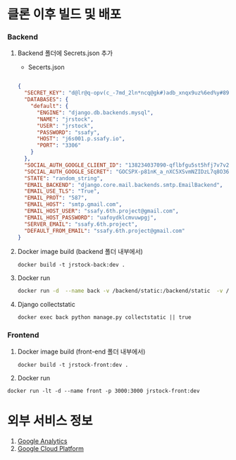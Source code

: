 # 클론 이후 빌드 및 배포

### Backend

1. Backend 폴더에 Secrets.json 추가

   * Secerts.json

   ```json
   
   {
     "SECRET_KEY": "d@lr@q-opv(c_-7md_2ln*ncq@gk#)adb_xnqx9uz%6ed%y#89",
     "DATABASES": {
       "default": {
         "ENGINE": "django.db.backends.mysql",
         "NAME": "jrstock",
         "USER": "jrstock",
         "PASSWORD": "ssafy",
         "HOST": "j6s001.p.ssafy.io",
         "PORT": "3306"
       }
     },
     "SOCIAL_AUTH_GOOGLE_CLIENT_ID": "138234037090-qflbfgu5st5hfj7v7v2pc6qp2i5ugt5r.apps.googleusercontent.com",
     "SOCIAL_AUTH_GOOGLE_SECRET": "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",
     "STATE": "random_string",
     "EMAIL_BACKEND": "django.core.mail.backends.smtp.EmailBackend",
     "EMAIL_USE_TLS": "True",
     "EMAIL_PROT": "587",
     "EMAIL_HOST": "smtp.gmail.com",
     "EMAIL_HOST_USER": "ssafy.6th.project@gmail.com",
     "EMAIL_HOST_PASSWORD": "uafoydklcmvuwpgj",
     "SERVER_EMAIL": "ssafy.6th.project",
     "DEFAULT_FROM_EMAIL": "ssafy.6th.project@gmail.com"
   }
   
   ```

2. Docker image build (backend 폴더 내부에서)

   ```shell
   docker build -t jrstock-back:dev .
   ```

3. Docker run

   ```bash
   docker run -d  --name back -v /backend/static:/backend/static  -v /backend/media:/backend/media -p 8090:8090 jrstock-back:dev
   ```

4. Django collectstatic

   ```shell
   docker exec back python manage.py collectstatic || true
   ```



### Frontend

1. Docker image build (front-end 폴더 내부에서)

   ```shel
   docker build -t jrstock-front:dev .
   ```

2.  Docker run

   ```shell
   docker run -lt -d --name front -p 3000:3000 jrstock-front:dev
   ```




# 외부 서비스 정보

1. [Google Analytics](https://analytics.google.com/analytics/web)
2. [Google Cloud Platform](https://console.cloud.google.com/apis)